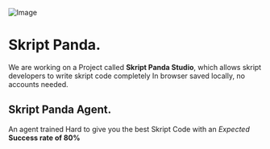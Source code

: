 ![Image](https://xnpvixeywrkcnpkqgkjh.supabase.co/storage/v1/object/public/rhost-files/1755101835012.png)
# Skript Panda.
We are working on a Project called **Skript Panda Studio**, which allows skript developers to write skript code completely In browser saved locally, no accounts needed.
## Skript Panda Agent.
An agent trained Hard to give you the best Skript Code with an *Expected* **Success rate of 80%**
